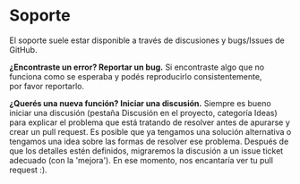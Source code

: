 # Soporte

El soporte suele estar disponible a través de discusiones y bugs/Issues de GitHub.

**¿Encontraste un error? Reportar un bug.** 
Si encontraste algo que no funciona como se esperaba y podés reproducirlo consistentemente,  
por favor reportarlo.

**¿Querés una nueva función? Iniciar una discusión.** 
Siempre es bueno iniciar una discusión (pestaña Discusión en el proyecto, categoría Ideas) para explicar el problema que está tratando de resolver antes de apurarse y crear  un pull request. Es posible que ya tengamos una solución alternativa o tengamos una idea sobre las formas de resolver ese problema. Después de que los detalles estén definidos, migraremos la discusión a un issue ticket adecuado (con la 'mejora'). En ese momento, nos encantaría ver tu pull request :).
